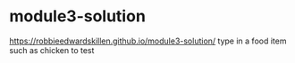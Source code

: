 # module3-solution
https://robbieedwardskillen.github.io/module3-solution/
type in a food item such as chicken to test
